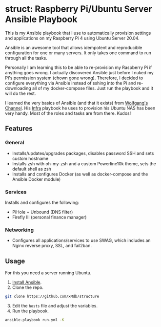 # struct: Raspberry Pi/Ubuntu Server Ansible Playbook

This is my Ansible playbook that I use to automatically provision settings and applications on my Raspberry Pi 4 using Ubuntu Server 20.04.

Ansible is an awesome tool that allows idempotent and reproducible configuration for one or many servers. It only takes one command to run through all the tasks.

Personally I am learning this to be able to re-provision my Raspberry Pi if anything goes wrong. I actually discovered Ansible just before I nuked my Pi's permission system (chown gone wrong). Therefore, I decided to configure everything via Ansible instead of sshing into the Pi and re-downloading all of my docker-compose files. Just run the playbook and it will do the rest.

I learned the very basics of Ansible (and that it exists) from [Wolfgang's Channel](https://www.youtube.com/channel/UCsnGwSIHyoYN0kiINAGUKxg). His [Infra](https://github.com/notthebee/infra) playbook he uses to provision his Ubuntu NAS has been very handy. Most of the roles and tasks are from there. Kudos!

## Features

### General

- Installs/updates/upgrades packages, disables password SSH and sets custom hostname
- Installs zsh with oh-my-zsh and a custom Powerline10k theme, sets the default shell as zsh
- Installs and configures Docker (as well as docker-compose and the Ansible Docker module)

### Services

Installs and configures the following: 

- PiHole + Unbound (DNS filter)
- Firefly III (personal finance manager)

### Networking

- Configures all applications/services to use SWAG, which includes an Nginx reverse proxy, SSL, and fail2ban.

## Usage

For this you need a server running Ubuntu.

1. [Install Ansible](https://docs.ansible.com/ansible/latest/installation_guide/intro_installation.html#installing-ansible-on-specific-operating-systems).
2. Clone the repo.
```bash
git clone https://github.com/xMdb/structure
```
3. Edit the `hosts` file and adjust the variables.
4. Run the playbook.
```bash
ansible-playbook run.yml -K
```
